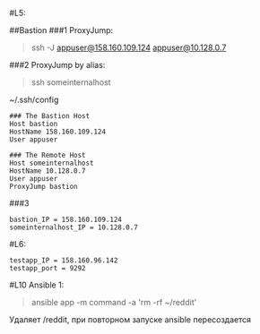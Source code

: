 #L5:

##Bastion
###1 ProxyJump:
> ssh -J appuser@158.160.109.124 appuser@10.128.0.7


###2 ProxyJump by alias:
>ssh someinternalhost

~/.ssh/config
```
### The Bastion Host
Host bastion
HostName 158.160.109.124
User appuser

### The Remote Host
Host someinternalhost
HostName 10.128.0.7
User appuser
ProxyJump bastion
```


###3
```
bastion_IP = 158.160.109.124
someinternalhost_IP = 10.128.0.7
```

#L6:

```
testapp_IP = 158.160.96.142
testapp_port = 9292
```

#L10 Ansible 1:

> ansible app -m command -a 'rm -rf ~/reddit'

Удаляет /reddit, при повторном запуске ansible пересоздается

